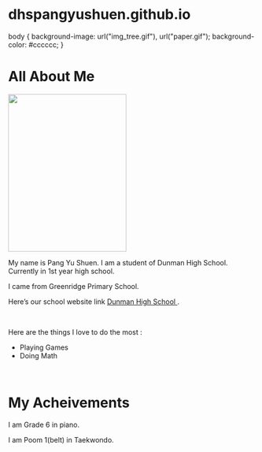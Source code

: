 # dhspangyushuen.github.io
<!DOCTYPE html>
<html>
<link rel="stylesheet" type="text/css" href="style.css">
<body>
body {
    background-image: url("img_tree.gif"), url("paper.gif");
    background-color: #cccccc;
}
<h1> All About Me</h1>
<title> This is my website </title>
<img src="https://dhis.dhs.sg/data/photos/3F38C9BE-E96E-4E16-82A6-66F0DE3D5A0B.jpg" width="240" Height="320"/>
<p>
My name is Pang Yu Shuen. I am a student of Dunman High School. Currently in 1st year high school. </p>
<p>
  I came from Greenridge Primary School.</p>
<p>
Here’s our school website link <a href ="www.dhs.sg"> Dunman High School  </a>. </p>
<br>
<p> Here are the things I love to do the most : </p> 
<ul>
<li>Playing Games</li>
<li>Doing Math</li>
</ul>
<br>
<h1> My Acheivements</h1>
<p> I am Grade 6 in piano.</p>
  <p> I am Poom 1(belt) in Taekwondo.</p>
</body>
</html>
